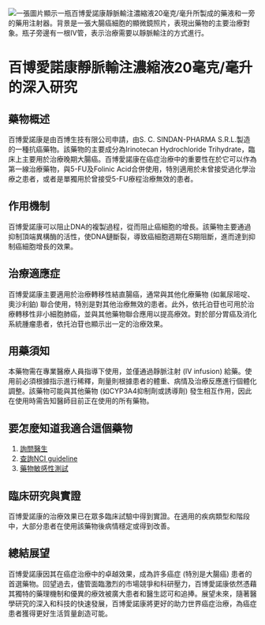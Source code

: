 ![一張圖片顯示一瓶百博愛諾康靜脈輸注濃縮液20毫克/毫升所製成的藥液和一旁的藥用注射器。背景是一張大腸癌細胞的顯微鏡照片，表現出藥物的主要治療對象。瓶子旁邊有一根IV管，表示治療需要以靜脈輸注的方式進行。](https://i.imgur.com/rludXrF.jpeg)
# 百博愛諾康靜脈輸注濃縮液20毫克/毫升的深入研究

## 藥物概述
百博愛諾康是由百博生技有限公司申請，由S. C. SINDAN-PHARMA S.R.L.製造的一種抗癌藥物。該藥物的主要成分為Irinotecan Hydrochloride Trihydrate，臨床上主要用於治療晚期大腸癌。百博愛諾康在癌症治療中的重要性在於它可以作為第一線治療藥物，與5-FU及Folinic Acid合併使用，特別適用於未曾接受過化學治療之患者，或者是單獨用於曾接受5-FU療程治療無效的患者。

## 作用機制
百博愛諾康可以阻止DNA的複製過程，從而阻止癌細胞的增長。該藥物主要通過抑制頂端異構酶的活性，使DNA鏈斷裂，導致癌細胞週期在S期阻斷，進而達到抑制癌細胞增長的效果。

## 治療適應症
百博愛諾康主要適用於治療轉移性結直腸癌，通常與其他化療藥物 (如氟尿嘧啶、奧沙利鉑) 聯合使用，特別是對其他治療無效的患者。此外，依托泊苷也可用於治療轉移性非小細胞肺癌，並與其他藥物聯合應用以提高療效。對於部分胃癌及消化系統腫瘤患者，依托泊苷也顯示出一定的治療效果。

## 用藥須知
本藥物需在專業醫療人員指導下使用，並僅通過靜脈注射 (IV infusion) 給藥。使用前必須根據指示進行稀釋，劑量則根據患者的體重、病情及治療反應進行個體化調整。該藥物可能與其他藥物 (如CYP3A4抑制劑或誘導劑) 發生相互作用，因此在使用時需告知醫師目前正在使用的所有藥物。

## 要怎麼知道我適合這個藥物
1. [詢問醫生](./text/1-1.html)
2. [查詢NCI guideline](./text/1-2.html)
3. [藥物敏感性測試](./text/1-3.html)

## 臨床研究與實證
百博愛諾康的治療效果已在眾多臨床試驗中得到實證。在適用的疾病類型和階段中，大部分患者在使用該藥物後病情穩定或得到改善。

## 總結展望
百博愛諾康因其在癌症治療中的卓越效果，成為許多癌症 (特別是大腸癌) 患者的首選藥物。回望過去，儘管面臨激烈的市場競爭和科研壓力，百博愛諾康依然憑藉其獨特的藥理機制和優異的療效被廣大患者和醫生認可和追捧。展望未來，隨著醫學研究的深入和科技的快速發展，百博愛諾康將更好的助力世界癌症治療，為癌症患者獲得更好生活質量創造可能。

